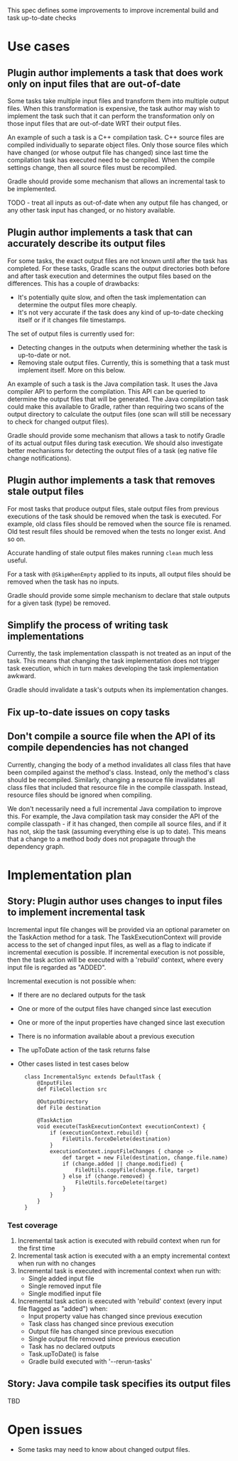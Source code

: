 This spec defines some improvements to improve incremental build and task up-to-date checks

# Use cases

## Plugin author implements a task that does work only on input files that are out-of-date

Some tasks take multiple input files and transform them into multiple output files. When this transformation is expensive,
the task author may wish to implement the task such that it can perform the transformation only on those input files
that are out-of-date WRT their output files.

An example of such a task is a C++ compilation task. C++ source files are compiled individually to separate object files. Only those
source files which have changed (or whose output file has changed) since last time the compilation task has executed need to be compiled.
When the compile settings change, then all source files must be recompiled.

Gradle should provide some mechanism that allows an incremental task to be implemented.

TODO - treat all inputs as out-of-date when any output file has changed, or any other task input has changed, or no history available.

## Plugin author implements a task that can accurately describe its output files

For some tasks, the exact output files are not known until after the task has completed. For these tasks, Gradle scans the output directories
both before and after task execution and determines the output files based on the differences. This has a couple of drawbacks:

- It's potentially quite slow, and often the task implementation can determine the output files more cheaply.
- It's not very accurate if the task does any kind of up-to-date checking itself or if it changes file timestamps.

The set of output files is currently used for:

- Detecting changes in the outputs when determining whether the task is up-to-date or not.
- Removing stale output files. Currently, this is something that a task must implement itself. More on this below.

An example of such a task is the Java compilation task. It uses the Java compiler API to perform the compilation. This API can be queried to
determine the output files that will be generated. The Java compilation task could make this available to Gradle, rather than
requiring two scans of the output directory to calculate the output files (one scan will still be necessary to check for changed
output files).

Gradle should provide some mechanism that allows a task to notify Gradle of its actual output files during task execution. We
should also investigate better mechanisms for detecting the output files of a task (eg native file change notifications).

## Plugin author implements a task that removes stale output files

For most tasks that produce output files, stale output files from previous executions of the task should be removed when the task is executed.
For example, old class files should be removed when the source file is renamed. Old test result files should be removed when the tests
no longer exist. And so on.

Accurate handling of stale output files makes running `clean` much less useful.

For a task with `@SkipWhenEmpty` applied to its inputs, all output files should be removed when the task has no inputs.

Gradle should provide some simple mechanism to declare that stale outputs for a given task (type) be removed.

## Simplify the process of writing task implementations

Currently, the task implementation classpath is not treated as an input of the task. This means that changing the task implementation
does not trigger task execution, which in turn makes developing the task implementation awkward.

Gradle should invalidate a task's outputs when its implementation changes.

## Fix up-to-date issues on copy tasks

## Don't compile a source file when the API of its compile dependencies has not changed

Currently, changing the body of a method invalidates all class files that have been compiled against the method's class. Instead, only the method's class should be recompiled.
Similarly, changing a resource file invalidates all class files that included that resource file in the compile classpath. Instead, resource files should be ignored
when compiling.

We don't necessarily need a full incremental Java compilation to improve this. For example, the Java compilation task may consider the API of the compile classpath - if it has
changed, then compile all source files, and if it has not, skip the task (assuming everything else is up to date). This means that a change to a method body does not propagate
through the dependency graph.

# Implementation plan

## Story: Plugin author uses changes to input files to implement incremental task

Incremental input file changes will be provided via an optional parameter on the TaskAction method for a task. The TaskExecutionContext will provide access to the set of changed input files,
as well as a flag to indicate if incremental execution is possible.
If incremental execution is not possible, then the task action will be executed with a 'rebuild' context, where every input file is regarded as "ADDED".

Incremental execution is not possible when:
- If there are no declared outputs for the task
- One or more of the output files have changed since last execution
- One or more of the input properties have changed since last execution
- There is no information available about a previous execution
- The upToDate action of the task returns false
- Other cases listed in test cases below

        class IncrementalSync extends DefaultTask {
            @InputFiles
            def FileCollection src

            @OutputDirectory
            def File destination

            @TaskAction
            void execute(TaskExecutionContext executionContext) {
                if (executionContext.rebuild) {
                    FileUtils.forceDelete(destination)
                }
                executionContext.inputFileChanges { change ->
                    def target = new File(destination, change.file.name)
                    if (change.added || change.modified) {
                        FileUtils.copyFile(change.file, target)
                    } else if (change.removed) {
                        FileUtils.forceDelete(target)
                    }
                }
            }
        }

### Test coverage

1. Incremental task action is executed with rebuild context when run for the first time
2. Incremental task action is executed with a an empty incremental context when run with no changes
3. Incremental task is executed with incremental context when run with:
    - Single added input file
    - Single removed input file
    - Single modified input file
4. Incremental task action is executed with 'rebuild' context (every input file flagged as "added") when:
    - Input property value has changed since previous execution
    - Task class has changed since previous execution
    - Output file has changed since previous execution
    - Single output file removed since previous execution
    - Task has no declared outputs
    - Task.upToDate() is false
    - Gradle build executed with '--rerun-tasks'

## Story: Java compile task specifies its output files

TBD

# Open issues

- Some tasks may need to know about changed output files.
